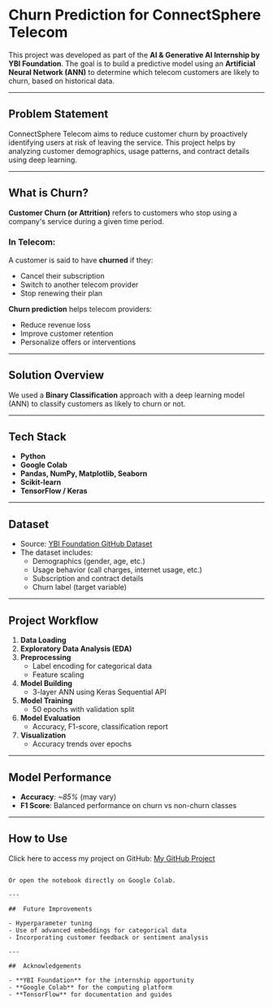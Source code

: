 #  Churn Prediction for ConnectSphere Telecom

This project was developed as part of the **AI & Generative AI Internship by YBI Foundation**. The goal is to build a predictive model using an **Artificial Neural Network (ANN)** to determine which telecom customers are likely to churn, based on historical data.

---

##  Problem Statement

ConnectSphere Telecom aims to reduce customer churn by proactively identifying users at risk of leaving the service. This project helps by analyzing customer demographics, usage patterns, and contract details using deep learning.

---

##  What is Churn?

**Customer Churn (or Attrition)** refers to customers who stop using a company's service during a given time period.

### In Telecom:
A customer is said to have **churned** if they:
- Cancel their subscription
- Switch to another telecom provider
- Stop renewing their plan

**Churn prediction** helps telecom providers:
- Reduce revenue loss
- Improve customer retention
- Personalize offers or interventions

---

##  Solution Overview

We used a **Binary Classification** approach with a deep learning model (ANN) to classify customers as likely to churn or not.

---

##  Tech Stack

- **Python**  
- **Google Colab**  
- **Pandas, NumPy, Matplotlib, Seaborn**  
- **Scikit-learn**  
- **TensorFlow / Keras**

---

##  Dataset

-  Source: [YBI Foundation GitHub Dataset](https://raw.githubusercontent.com/YBIFoundation/Dataset/refs/heads/main/TelecomCustomerChurn.csv)
- The dataset includes:
  - Demographics (gender, age, etc.)
  - Usage behavior (call charges, internet usage, etc.)
  - Subscription and contract details
  - Churn label (target variable)

---

##  Project Workflow

1. **Data Loading**  
2. **Exploratory Data Analysis (EDA)**  
3. **Preprocessing**
   - Label encoding for categorical data
   - Feature scaling
4. **Model Building**
   - 3-layer ANN using Keras Sequential API
5. **Model Training**
   - 50 epochs with validation split
6. **Model Evaluation**
   - Accuracy, F1-score, classification report
7. **Visualization**
   - Accuracy trends over epochs

---

##  Model Performance

-  **Accuracy**: _~85%_ (may vary)
-  **F1 Score**: Balanced performance on churn vs non-churn classes

---

##  How to Use

Click here to access my project on GitHub: [My GitHub Project](https://github.com/Kishan-28/Churn-Prediction-Ybi-Foundation)

```

Or open the notebook directly on Google Colab.

---

##  Future Improvements

- Hyperparameter tuning
- Use of advanced embeddings for categorical data
- Incorporating customer feedback or sentiment analysis

---

##  Acknowledgements

- **YBI Foundation** for the internship opportunity
- **Google Colab** for the computing platform
- **TensorFlow** for documentation and guides
